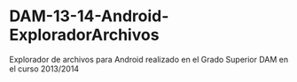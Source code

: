 # DAM-13-14-Android-ExploradorArchivos
Explorador de archivos para Android realizado en el Grado Superior DAM en el curso 2013/2014
